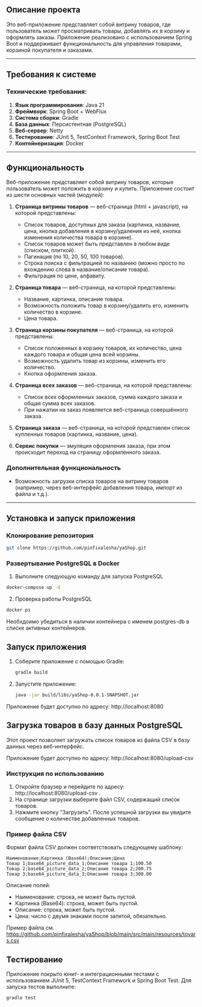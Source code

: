 
## Описание проекта

Это веб-приложение представляет собой витрину товаров, где пользователь может просматривать товары, добавлять их в корзину и оформлять заказы. Приложение реализовано с использованием Spring Boot и поддерживает функциональность для управления товарами, корзиной покупателя и заказами.

---

## Требования к системе

### Технические требования:
1. **Язык программирования**: Java 21
2. **Фреймворк**: Spring Boot + WebFlux
3. **Система сборки**: Gradle
4. **База данных**: Персистентная (PostgreSQL)
5. **Веб-сервер**: Netty
6. **Тестирование**: JUnit 5, TestContext Framework, Spring Boot Test
7. **Контейнеризация**: Docker

---

## Функциональность

Веб-приложение представляет собой витрину товаров, которые пользователь может положить в корзину и купить. Приложение состоит из шести основных частей (модулей):

1. **Страница витрины товаров** — веб-страница (html + javascript), на которой представлены:
    - Список товаров, доступных для заказа (картинка, название, цена, кнопка добавления в корзину/удаления из неё, кнопка изменения количества товара в корзине).
    - Список товаров может быть представлен в любом виде (списком, плиткой).
    - Пагинация (по 10, 20, 50, 100 товаров).
    - Строка поиска с фильтрацией по названию (можно просто по вхождению слова в название/описание товара).
    - Фильтрация по цене, алфавиту.

2. **Страница товара** — веб-страница, на которой представлены:
    - Название, картинка, описание товара.
    - Возможность положить товар в корзину/удалить его, изменить количество в корзине.
    - Цена товара.

3. **Страница корзины покупателя** — веб-страница, на которой представлены:
    - Список положенных в корзину товаров, их количество, цена каждого товара и общая цена всей корзины.
    - Возможность удалить товар из корзины, изменить его количество.
    - Кнопка оформления заказа.

4. **Страница всех заказов** — веб-страница, на которой представлены:
    - Список всех оформленных заказов, сумма каждого заказа и общая сумма всех заказов.
    - При нажатии на заказ появляется веб-страница совершённого заказа.

5. **Страница заказа** — веб-страница, на которой представлен список купленных товаров (картинка, название, цена).

6. **Сервис покупки** — эмуляция оформления заказа, при этом происходит переход на страницу оформленного заказа.

### Дополнительная функциональность

- Возможность загрузки списка товаров на витрину товаров (например, через веб-интерфейс добавления товара, импорт из файла и т.д.).

---

## Установка и запуск приложения

### Клонирование репозитория

```bash
git clone https://github.com/pinfixalesha/yaShop.git 
```

### Развертывание PostgreSQL в Docker

1. Выполните следующую команду для запуска PostgreSQL
```bash
docker-compose up -d 
```
2. Проверка работы PostgreSQL
```bash
docker ps 
```
Необхдоимо убедиться в наличии контейнера с именем postgres-db в списке активных контейнеров.

## Запуск приложения

1. Соберите приложение с помощью Gradle:
   ```bash
   gradle build
   ```
2. Запустите приложение:
   ```bash
   java -jar build/libs/yaShop-0.0.1-SNAPSHOT.jar
   ```

Приложение будет доступно по адресу: http://localhost:8080


## Загрузка товаров в базу данных PostgreSQL

Этот проект позволяет загружать список товаров из файла CSV в базу данных через веб-интерфейс.

Приложение будет доступно по адресу: http://localhost:8080/upload-csv

### Инструкция по использованию
1. Откройте браузер и перейдите по адресу: http://localhost:8080/upload-csv .
2. На странице загрузки выберите файл CSV, содержащий список товаров.
3. Нажмите кнопку "Загрузить". После успешной загрузки вы увидите сообщение о количестве добавленных товаров.

### Пример файла CSV
 Формат файла CSV должен соответствовать следующему шаблону:

```csv
Наименование;Картинка (Base64);Описание;Цена
Товар 1;base64_picture_data_1;Описание товара 1;100.50
Товар 2;base64_picture_data_2;Описание товара 2;200.75
Товар 3;base64_picture_data_3;Описание товара 3;300.00
```

Описание полей:
- Наименование: строка, не может быть пустой.
- Картинка (Base64): строка, может быть пустой.
- Описание: строка, может быть пустой.
- Цена: число с двумя знаками после запятой, обязательно.

Пример файла см. https://github.com/pinfixalesha/yaShop/blob/main/src/main/resources/tovars.csv

## Тестирование

Приложение покрыто юнит- и интеграционными тестами с использованием JUnit 5, TestContext Framework и Spring Boot Test. Для запуска тестов выполните:

   ```bash
   gradle test
   ```